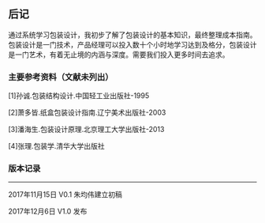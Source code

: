 ## 后记
通过系统学习包装设计，我初步了解了包装设计的基本知识，最终整理成本指南。包装设计是一门技术，产品经理可以投入数十个小时地学习达到及格分，包装设计是一门艺术，有着无止境的内涵与深度。需要我们投入更多时间去追求。



### 主要参考资料（文献未列出）
[1]孙诚.包装结构设计.中国轻工业出版社-1995

[2]萧多皆.纸盒包装设计指南.辽宁美术出版社-2003

[3]潘海生.包装设计原理.北京理工大学出版社-2013

[4]张理.包装学.清华大学出版社




### 版本记录
----
2017年11月15日 V0.1 朱均伟建立初稿

2017年12月6日  V1.0 发布
